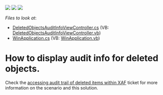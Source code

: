 <!-- default badges list -->
![](https://img.shields.io/endpoint?url=https://codecentral.devexpress.com/api/v1/VersionRange/128589743/10.2.3%2B)
[![](https://img.shields.io/badge/Open_in_DevExpress_Support_Center-FF7200?style=flat-square&logo=DevExpress&logoColor=white)](https://supportcenter.devexpress.com/ticket/details/E479)
[![](https://img.shields.io/badge/📖_How_to_use_DevExpress_Examples-e9f6fc?style=flat-square)](https://docs.devexpress.com/GeneralInformation/403183)
<!-- default badges end -->
<!-- default file list -->
*Files to look at*:

* [DeletedObjectsAuditInfoViewController.cs](./CS/WinSolution.Module.Win/DeletedObjectsAuditInfoViewController.cs) (VB: [DeletedObjectsAuditInfoViewController.vb](./VB/WinSolution.Module.Win/DeletedObjectsAuditInfoViewController.vb))
* [WinApplication.cs](./CS/WinSolution.Win/WinApplication.cs) (VB: [WinApplication.vb](./VB/WinSolution.Win/WinApplication.vb))
<!-- default file list end -->
# How to display audit info for deleted objects.


<p>Check the <a href="https://www.devexpress.com/Support/Center/p/Q183963">accessing audit trail of deleted items within XAF</a> ticket for more information on the scenario and this solution.</p>

<br/>


